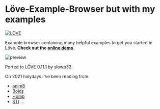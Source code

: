 # Löve-Example-Browser but with my examples
[![LOVE](https://img.shields.io/badge/L%C3%96VE-0.11.1-EA316E.svg)](http://love2d.org/)

Example browser containing many helpful examples to get you started in Löve. __Check out the [online demo](http://love2d-community.github.io/LOVE-Example-Browser/).__

![preview](http://i.imgur.com/48ARMOg.png)

Ported to LÖVE [0.11.1](https://love2d.org/wiki/0.11) by slowb33.

On 2021 holydays I've been reading from

- [anim8](https://github.com/kikito/anim8)
- [Boids](https://www.red3d.com/cwr/steer/gdc99/)
- [Hump](https://love2d.org/wiki/HUMP)
- [STI](https://love2d.org/forums/viewtopic.php?t=76983)
...